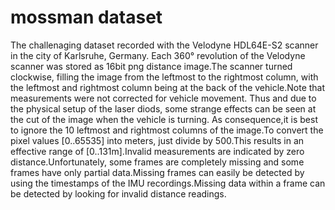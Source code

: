 # mossman dataset
The challenaging dataset recorded with the Velodyne HDL64E-S2 scanner in the city of Karlsruhe, Germany. Each 360° revolution of the Velodyne scanner was stored as 16bit png distance image.The scanner turned clockwise, filling the image from the leftmost to the rightmost column, with the leftmost and rightmost column being at the back of the vehicle.Note that measurements were not corrected for vehicle movement. Thus and due to the physical setup of the laser diods, some strange effects can be seen at the cut of the image when the vehicle is turning. As consequence,it is best to ignore the 10 leftmost and rightmost columns of the image.To convert the pixel values [0..65535] into meters, just divide by 500.This results in an effective range of [0..131m].Invalid measurements are indicated by zero distance.Unfortunately, some frames are completely missing and some frames have only partial data.Missing frames can easily be detected by using the timestamps of the IMU recordings.Missing data within a frame can be detected by looking for invalid distance readings.
